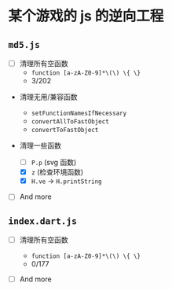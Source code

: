 # 某个游戏的 js 的逆向工程

## `md5.js`

- [ ] 清理所有空函数
  - `function [a-zA-Z0-9]*\(\) \{ \}`
  - 3/202
  
- 清理无用/兼容函数
  - `setFunctionNamesIfNecessary`
  - `convertAllToFastObject`
  - `convertToFastObject`

- 清理一些函数
  - [ ] `P.p` (svg 函数)
  - [x] `z` (检查环境函数)
  - [x] `H.ve` -> `H.printString`

- [ ] And more

## `index.dart.js`

- [ ] 清理所有空函数
  - `function [a-zA-Z0-9]*\(\) \{ \}`
  - 0/177

- [ ] And more
